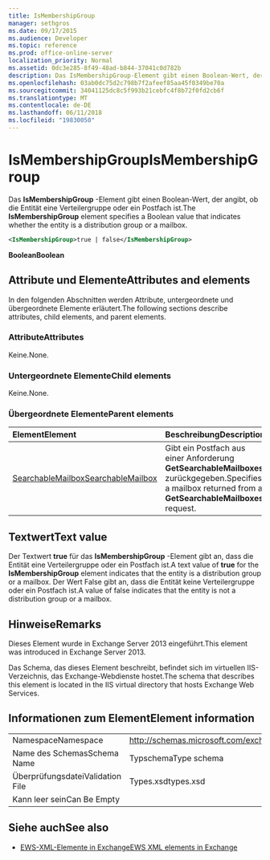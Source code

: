 ```yaml
---
title: IsMembershipGroup
manager: sethgros
ms.date: 09/17/2015
ms.audience: Developer
ms.topic: reference
ms.prod: office-online-server
localization_priority: Normal
ms.assetid: 0dc3e285-8f49-48ad-b844-37041c0d782b
description: Das IsMembershipGroup-Element gibt einen Boolean-Wert, der angibt, ob die Entität eine Verteilergruppe oder ein Postfach ist.
ms.openlocfilehash: 03ab0dc75d2c798b7f2afeef85aa45f0349be70a
ms.sourcegitcommit: 34041125dc8c5f993b21cebfc4f8b72f0fd2cb6f
ms.translationtype: MT
ms.contentlocale: de-DE
ms.lasthandoff: 06/11/2018
ms.locfileid: "19830050"
---
```

# <a name="ismembershipgroup"></a><span data-ttu-id="8313c-103">IsMembershipGroup</span><span class="sxs-lookup"><span data-stu-id="8313c-103">IsMembershipGroup</span></span>

<span data-ttu-id="8313c-104">Das **IsMembershipGroup** -Element gibt einen Boolean-Wert, der angibt, ob die Entität eine Verteilergruppe oder ein Postfach ist.</span><span class="sxs-lookup"><span data-stu-id="8313c-104">The **IsMembershipGroup** element specifies a Boolean value that indicates whether the entity is a distribution group or a mailbox.</span></span> 
  
```XML
<IsMembershipGroup>true | false</IsMembershipGroup>
```

 <span data-ttu-id="8313c-105">**Boolean**</span><span class="sxs-lookup"><span data-stu-id="8313c-105">**Boolean**</span></span>
## <a name="attributes-and-elements"></a><span data-ttu-id="8313c-106">Attribute und Elemente</span><span class="sxs-lookup"><span data-stu-id="8313c-106">Attributes and elements</span></span>

<span data-ttu-id="8313c-107">In den folgenden Abschnitten werden Attribute, untergeordnete und übergeordnete Elemente erläutert.</span><span class="sxs-lookup"><span data-stu-id="8313c-107">The following sections describe attributes, child elements, and parent elements.</span></span>
  
### <a name="attributes"></a><span data-ttu-id="8313c-108">Attribute</span><span class="sxs-lookup"><span data-stu-id="8313c-108">Attributes</span></span>

<span data-ttu-id="8313c-109">Keine.</span><span class="sxs-lookup"><span data-stu-id="8313c-109">None.</span></span>
  
### <a name="child-elements"></a><span data-ttu-id="8313c-110">Untergeordnete Elemente</span><span class="sxs-lookup"><span data-stu-id="8313c-110">Child elements</span></span>

<span data-ttu-id="8313c-111">Keine.</span><span class="sxs-lookup"><span data-stu-id="8313c-111">None.</span></span>
  
### <a name="parent-elements"></a><span data-ttu-id="8313c-112">Übergeordnete Elemente</span><span class="sxs-lookup"><span data-stu-id="8313c-112">Parent elements</span></span>

|<span data-ttu-id="8313c-113">**Element**</span><span class="sxs-lookup"><span data-stu-id="8313c-113">**Element**</span></span>|<span data-ttu-id="8313c-114">**Beschreibung**</span><span class="sxs-lookup"><span data-stu-id="8313c-114">**Description**</span></span>|
|:-----|:-----|
|[<span data-ttu-id="8313c-115">SearchableMailbox</span><span class="sxs-lookup"><span data-stu-id="8313c-115">SearchableMailbox</span></span>](searchablemailbox.md) <br/> |<span data-ttu-id="8313c-116">Gibt ein Postfach aus einer Anforderung **GetSearchableMailboxes** zurückgegeben.</span><span class="sxs-lookup"><span data-stu-id="8313c-116">Specifies a mailbox returned from a **GetSearchableMailboxes** request.</span></span>  <br/> |
   
## <a name="text-value"></a><span data-ttu-id="8313c-117">Textwert</span><span class="sxs-lookup"><span data-stu-id="8313c-117">Text value</span></span>

<span data-ttu-id="8313c-118">Der Textwert **true** für das **IsMembershipGroup** -Element gibt an, dass die Entität eine Verteilergruppe oder ein Postfach ist.</span><span class="sxs-lookup"><span data-stu-id="8313c-118">A text value of **true** for the **IsMembershipGroup** element indicates that the entity is a distribution group or a mailbox.</span></span> <span data-ttu-id="8313c-119">Der Wert False gibt an, dass die Entität keine Verteilergruppe oder ein Postfach ist.</span><span class="sxs-lookup"><span data-stu-id="8313c-119">A value of false indicates that the entity is not a distribution group or a mailbox.</span></span> 
  
## <a name="remarks"></a><span data-ttu-id="8313c-120">Hinweise</span><span class="sxs-lookup"><span data-stu-id="8313c-120">Remarks</span></span>

<span data-ttu-id="8313c-121">Dieses Element wurde in Exchange Server 2013 eingeführt.</span><span class="sxs-lookup"><span data-stu-id="8313c-121">This element was introduced in Exchange Server 2013.</span></span>
  
<span data-ttu-id="8313c-122">Das Schema, das dieses Element beschreibt, befindet sich im virtuellen IIS-Verzeichnis, das Exchange-Webdienste hostet.</span><span class="sxs-lookup"><span data-stu-id="8313c-122">The schema that describes this element is located in the IIS virtual directory that hosts Exchange Web Services.</span></span>
  
## <a name="element-information"></a><span data-ttu-id="8313c-123">Informationen zum Element</span><span class="sxs-lookup"><span data-stu-id="8313c-123">Element information</span></span>

|||
|:-----|:-----|
|<span data-ttu-id="8313c-124">Namespace</span><span class="sxs-lookup"><span data-stu-id="8313c-124">Namespace</span></span>  <br/> |http://schemas.microsoft.com/exchange/services/2006/types  <br/> |
|<span data-ttu-id="8313c-125">Name des Schemas</span><span class="sxs-lookup"><span data-stu-id="8313c-125">Schema Name</span></span>  <br/> |<span data-ttu-id="8313c-126">Typschema</span><span class="sxs-lookup"><span data-stu-id="8313c-126">Type schema</span></span>  <br/> |
|<span data-ttu-id="8313c-127">Überprüfungsdatei</span><span class="sxs-lookup"><span data-stu-id="8313c-127">Validation File</span></span>  <br/> |<span data-ttu-id="8313c-128">Types.xsd</span><span class="sxs-lookup"><span data-stu-id="8313c-128">types.xsd</span></span>  <br/> |
|<span data-ttu-id="8313c-129">Kann leer sein</span><span class="sxs-lookup"><span data-stu-id="8313c-129">Can Be Empty</span></span>  <br/> ||
   
## <a name="see-also"></a><span data-ttu-id="8313c-130">Siehe auch</span><span class="sxs-lookup"><span data-stu-id="8313c-130">See also</span></span>



- [<span data-ttu-id="8313c-131">EWS-XML-Elemente in Exchange</span><span class="sxs-lookup"><span data-stu-id="8313c-131">EWS XML elements in Exchange</span></span>](ews-xml-elements-in-exchange.md)


